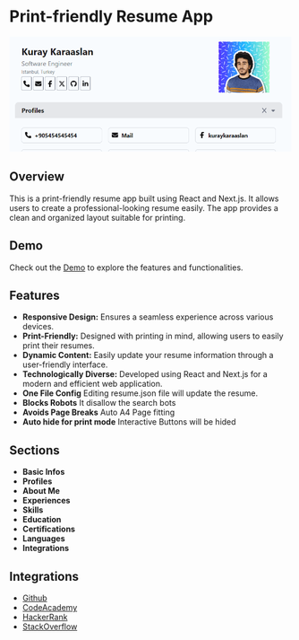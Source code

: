 # Print-friendly Resume App
![](static/screenshot.gif)

## Overview

This is a print-friendly resume app built using React and Next.js. It allows users to create a professional-looking resume easily. The app provides a clean and organized layout suitable for printing.

## Demo

Check out the [Demo](https://resume.kuray.dev/) to explore the features and functionalities.


## Features

- **Responsive Design:** Ensures a seamless experience across various devices.
- **Print-Friendly:** Designed with printing in mind, allowing users to easily print their resumes.
- **Dynamic Content:** Easily update your resume information through a user-friendly interface.
- **Technologically Diverse:** Developed using React and Next.js for a modern and efficient web application.
- **One File Config** Editing resume.json file will update the resume.
- **Blocks Robots** It disallow the search bots
- **Avoids Page Breaks** Auto A4 Page fitting
- **Auto hide for print mode** Interactive Buttons will be hided

## Sections
- **Basic Infos**
- **Profiles**
- **About Me**
- **Experiences**
- **Skills**
- **Education**
- **Certifications**
- **Languages**
- **Integrations**

## Integrations 

- [Github](https://github.com/)
- [CodeAcademy](https://www.codecademy.com/)
- [HackerRank](https://www.hackerrank.com/)
- [StackOverflow](https://stackoverflow.com/)
